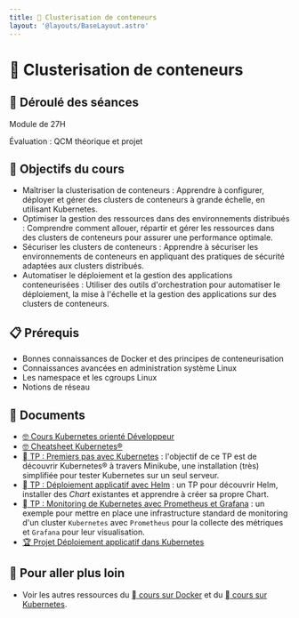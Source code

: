 ```yaml
---
title: 󱃾 Clusterisation de conteneurs
layout: '@layouts/BaseLayout.astro'
---
```


# 󱃾  Clusterisation de conteneurs

## 📅 Déroulé des séances

Module de 27H

Évaluation : QCM théorique et projet

## 🎯 Objectifs du cours

- Maîtriser la clusterisation de conteneurs : Apprendre à configurer, déployer et gérer des clusters de conteneurs à grande échelle, en utilisant Kubernetes.
- Optimiser la gestion des ressources dans des environnements distribués : Comprendre comment allouer, répartir et gérer les ressources dans des clusters de conteneurs pour assurer une performance optimale. 
- Sécuriser les clusters de conteneurs : Apprendre à sécuriser les environnements de conteneurs en appliquant des pratiques de sécurité adaptées aux clusters distribués. 
- Automatiser le déploiement et la gestion des applications conteneurisées : Utiliser des outils d'orchestration pour automatiser le déploiement, la mise à l'échelle et la gestion des applications sur des clusters de conteneurs. 

## 📋 Prérequis

- Bonnes connaissances de Docker et des principes de conteneurisation
- Connaissances avancées en administration système Linux
- Les namespace et les cgroups Linux
- Notions de réseau

## 📑 Documents

- [🤓 Cours Kubernetes orienté Développeur](/esgi/m2/k8s-dev/cours)
- [🤓 Cheatsheet Kubernetes®](/k8s/cheatsheet)
- [󱃾  TP : Premiers pas avec Kubernetes](/k8s/tp) : l'objectif de ce TP est de découvrir Kubernetes® à travers Minikube, une installation (très) simplifiée pour tester Kubernetes sur un seul serveur.
- [󱃾  TP : Déploiement applicatif avec Helm](/k8s/tp-helm) : un TP pour découvrir Helm, installer des _Chart_ existantes et apprendre à créer sa propre Chart.
- [󱃾  TP : Monitoring de Kubernetes avec Prometheus et Grafana](/k8s/tp-prometheus-grafana) : un exemple pour mettre en place une infrastructure standard de monitoring d'un cluster `Kubernetes` avec `Prometheus` pour la collecte des métriques et `Grafana` pour leur visualisation.
- [🏆 Projet Déploiement applicatif dans Kubernetes](/esgi/m2/k8s-dev/projet)

## 🚀 Pour aller plus loin

- Voir les autres ressources du [  cours sur Docker](/docker) et du [󱃾  cours sur Kubernetes](/k8s).

